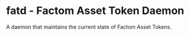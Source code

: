 # fatd - Factom Asset Token Daemon

A daemon that maintains the current state of Factom Asset Tokens.

